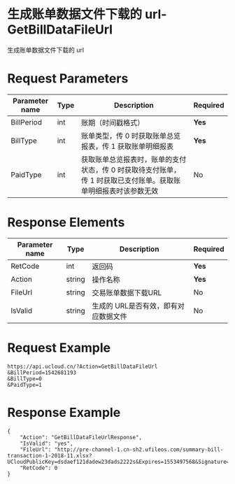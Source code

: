 # 生成账单数据文件下载的 url-GetBillDataFileUrl

生成账单数据文件下载的 url

# Request Parameters
|Parameter name|Type|Description|Required|
|---|---|---|---|
|BillPeriod|int|账期（时间戳格式）|**Yes**|
|BillType|int|账单类型，传 0 时获取账单总览报表，传 1 获取账单明细报表|**Yes**|
|PaidType|int|获取账单总览报表时，账单的支付状态，传 0 时获取待支付账单，传 1 时获取已支付账单。获取账单明细报表时该参数无效|No|

# Response Elements
|Parameter name|Type|Description|Required|
|---|---|---|---|
|RetCode|int|返回码|**Yes**|
|Action|string|操作名称|**Yes**|
|FileUrl|string|交易账单数据下载URL|No|
|IsValid|string|生成的 URL是否有效，即有对应数据文件|No|

# Request Example
```
https://api.ucloud.cn/?Action=GetBillDataFileUrl
&BillPeriod=1542681193
&BillType=0
&PaidType=1
```

# Response Example
```
{
    "Action": "GetBillDataFileUrlResponse", 
    "IsValid": "yes", 
    "FileUrl": "http://pre-channel-1.cn-sh2.ufileos.com/summary-bill-transaction-1-2018-11.xlsx?UCloudPublicKey=dsdaef121dadew23dads2222s&Expires=1553497568&Signature=seadfg3232ssdads1=", 
    "RetCode": 0
}
```

